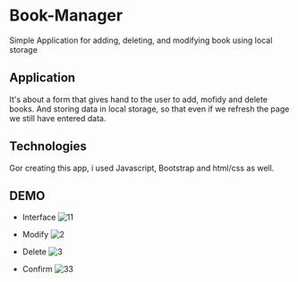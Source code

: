 # Book-Manager
Simple Application for adding, deleting, and modifying book using local storage

## Application
It's about a form that gives hand to the user to add, mofidy and delete books. And storing data in local storage, so that even if we refresh the page we still have entered data.

## Technologies
Gor creating this app, i used Javascript, Bootstrap and html/css as well.

## DEMO

* Interface
![11](https://user-images.githubusercontent.com/36522492/55201495-957d4c00-51c3-11e9-9f1b-8d926506a393.PNG)

* Modify
![2](https://user-images.githubusercontent.com/36522492/55201502-9910d300-51c3-11e9-9927-cf6b1cecb811.PNG)

* Delete
![3](https://user-images.githubusercontent.com/36522492/55201503-9ada9680-51c3-11e9-8442-02fc87a11599.PNG)

* Confirm
![33](https://user-images.githubusercontent.com/36522492/55201505-9ca45a00-51c3-11e9-864e-e89637c36f0c.PNG)
